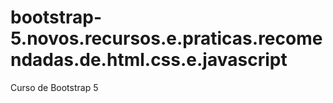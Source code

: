 # bootstrap-5.novos.recursos.e.praticas.recomendadas.de.html.css.e.javascript
 Curso de Bootstrap 5
